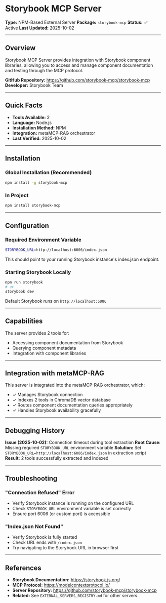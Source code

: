 # Storybook MCP Server

**Type:** NPM-Based External Server
**Package:** `storybook-mcp`
**Status:** ✅ Active
**Last Updated:** 2025-10-02

---

## Overview

Storybook MCP Server provides integration with Storybook component libraries, allowing you to access and manage component documentation and testing through the MCP protocol.

**GitHub Repository:** https://github.com/storybook-mcp/storybook-mcp
**Developer:** Storybook Team

---

## Quick Facts

- **Tools Available:** 2
- **Language:** Node.js
- **Installation Method:** NPM
- **Integration:** metaMCP-RAG orchestrator
- **Last Verified:** 2025-10-02

---

## Installation

### Global Installation (Recommended)
```bash
npm install -g storybook-mcp
```

### In Project
```bash
npm install storybook-mcp
```

---

## Configuration

### Required Environment Variable
```bash
STORYBOOK_URL=http://localhost:6006/index.json
```

This should point to your running Storybook instance's index.json endpoint.

### Starting Storybook Locally
```bash
npm run storybook
# or
storybook dev
```

Default Storybook runs on `http://localhost:6006`

---

## Capabilities

The server provides 2 tools for:
- Accessing component documentation from Storybook
- Querying component metadata
- Integration with component libraries

---

## Integration with metaMCP-RAG

This server is integrated into the metaMCP-RAG orchestrator, which:
- ✓ Manages Storybook connection
- ✓ Indexes 2 tools in ChromaDB vector database
- ✓ Routes component documentation queries appropriately
- ✓ Handles Storybook availability gracefully

---

## Debugging History

**Issue (2025-10-02):** Connection timeout during tool extraction
**Root Cause:** Missing required `STORYBOOK_URL` environment variable
**Solution:** Set `STORYBOOK_URL=http://localhost:6006/index.json` in extraction script
**Result:** 2 tools successfully extracted and indexed

---

## Troubleshooting

### "Connection Refused" Error
- Verify Storybook instance is running on the configured URL
- Check `STORYBOOK_URL` environment variable is set correctly
- Ensure port 6006 (or custom port) is accessible

### "Index.json Not Found"
- Verify Storybook is fully started
- Check URL ends with `/index.json`
- Try navigating to the Storybook URL in browser first

---

## References

- **Storybook Documentation:** https://storybook.js.org/
- **MCP Protocol:** https://modelcontextprotocol.io/
- **Server Repository:** https://github.com/storybook-mcp/storybook-mcp
- **Related:** See `EXTERNAL_SERVERS_REGISTRY.md` for other servers
